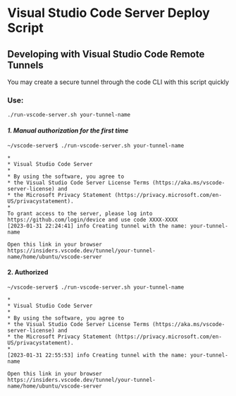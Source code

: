 # Visual Studio Code Server Deploy Script

## Developing with Visual Studio Code Remote Tunnels 

You may create a secure tunnel through the code CLI with this script quickly

### Use:
```
./run-vscode-server.sh your-tunnel-name
```

#### *1. Manual authorization for the first time*

```
~/vscode-server$ ./run-vscode-server.sh your-tunnel-name

*
* Visual Studio Code Server
*
* By using the software, you agree to
* the Visual Studio Code Server License Terms (https://aka.ms/vscode-server-license) and
* the Microsoft Privacy Statement (https://privacy.microsoft.com/en-US/privacystatement).
*
To grant access to the server, please log into https://github.com/login/device and use code XXXX-XXXX
[2023-01-31 22:24:41] info Creating tunnel with the name: your-tunnel-name

Open this link in your browser https://insiders.vscode.dev/tunnel/your-tunnel-name/home/ubuntu/vscode-server
```

#### 2. Authorized 
```
~/vscode-server$ ./run-vscode-server.sh your-tunnel-name

*
* Visual Studio Code Server
*
* By using the software, you agree to
* the Visual Studio Code Server License Terms (https://aka.ms/vscode-server-license) and
* the Microsoft Privacy Statement (https://privacy.microsoft.com/en-US/privacystatement).
*
[2023-01-31 22:55:53] info Creating tunnel with the name: your-tunnel-name

Open this link in your browser https://insiders.vscode.dev/tunnel/your-tunnel-name/home/ubuntu/vscode-server
```
